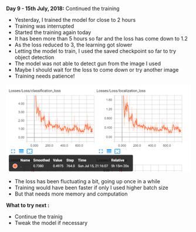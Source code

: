 **Day 9 - 15th July, 2018:** Continued the training  
* Yesterday, I trained the model for close to 2 hours  
* Training was interrupted  
* Started the training again today  
* It has been more than 5 hours so far and the loss has come down to 1.2  
* As the loss reduced to 3, the learning got slower  
* Letting the model to train, I used the saved checkpoint so far to try object detection  
* The model was not able to detect gun from the image I used  
* Maybe I should wait for the loss to come down or try another image  
* Training needs patience!

<p><img src="https://raw.githubusercontent.com/theimgclist/100DaysOfMLCode/master/images/training.PNG"/></p>   
 
* The loss has been fluctuating a bit, going up once in a while  
* Training would have been faster if only I used higher batch size  
* But that needs more memory and computation  

**What to try next :**  
* Continue the trainig   
* Tweak the model if necessary  

